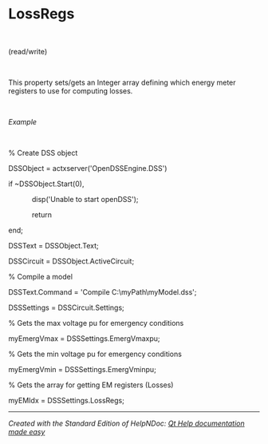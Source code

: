 # LossRegs

&nbsp;

(read/write)

&nbsp;

This property sets/gets an Integer array defining which energy meter registers to use for computing losses.

&nbsp;

*Example*

&nbsp;

% Create DSS object

DSSObject = actxserver('OpenDSSEngine.DSS')

if ~DSSObject.Start(0),

&nbsp; &nbsp; &nbsp; &nbsp; &nbsp; &nbsp; disp('Unable to start openDSS');

&nbsp; &nbsp; &nbsp; &nbsp; &nbsp; &nbsp; return

end;

DSSText = DSSObject.Text;

DSSCircuit = DSSObject.ActiveCircuit;

% Compile a model &nbsp; &nbsp;

DSSText.Command = 'Compile C:\\myPath\\myModel.dss';

DSSSettings = DSSCircuit.Settings;

% Gets the max voltage pu for emergency conditions

myEmergVmax = DSSSettings.EmergVmaxpu;

% Gets the min voltage pu for emergency conditions

myEmergVmin = DSSSettings.EmergVminpu;

% Gets the array for getting EM registers (Losses)

myEMIdx = DSSSettings.LossRegs;

***
_Created with the Standard Edition of HelpNDoc: [Qt Help documentation made easy](<https://www.helpndoc.com/feature-tour/create-help-files-for-the-qt-help-framework>)_
